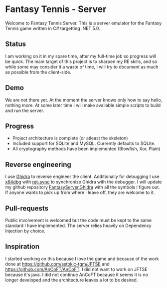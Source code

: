 # Fantasy Tennis - Server
Welcome to Fantasy Tennis Server. This is a server emulator for the Fantasy Tennis game written in C# targetting .NET 5.0.

## Status
I am working on it in my spare time, after my full-time job so progress will be quick. The main target of this project is to sharpen my RE skills, and so while some may consider it a waste of time, I will try to document as much as possible from the client-side.

## Demo
We are not there yet. At the moment the server knows only how to say hello, nothing more. At some later time I will make available simple scripts to build and run the server.

## Progress
* Project architecture is complete (or atleast the skeleton)
* Included support for SQLite and MySQL. Currently defaults to SQLite.
* All cryptography methods have been implemented (Blowfish, Xor, Plain)

## Reverse engineering
I use [Ghidra](https://ghidra-sre.org/) to reverse engineer the client. Additionally for debugging I use [x64dbg](https://x64dbg.com/) with [ret-sync](https://github.com/bootleg/ret-sync) to synchronize Ghidra with the debugger. I will update my github repository [FantasyServer.Ghidra](https://github.com/alexandru-bagu/FantasyServer.Ghidra) with all the symbols I figure out. If anyone wants to pick up from where I leave off, they are welcome to it.

## Pull-requests
Public involvement is welcomed but the code must be kept to the same standard I have implemented. The server relies heavily on Dependency Injection by choice.

## Inspiration
I started working on this because I love the game and because of the work done at https://github.com/sstokic-tgm/JFTSE and https://github.com/AnCoFT/AnCoFT. I did not want to work on JFTSE because it's java. I did not continue AnCoFT because it seems it is no longer developed and the architecture leaves a lot to be desired.